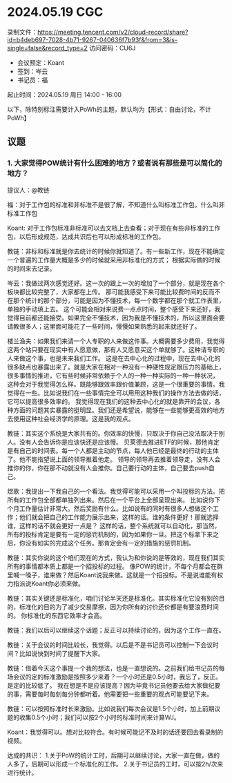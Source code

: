 # 2024.05.19 CGC

录制文件：https://meeting.tencent.com/v2/cloud-record/share?id=b4deb697-7028-4b71-9267-040636f7b93f&from=3&is-single=false&record_type=2
访问密码：CU6J

- 会议预定：Koant
- 签到：岑云
- 书记员：福

起止时间：2024.05.19 周日 14:00 - 16:00

以下，除特别标注需要计入PoWh的主题，默认均为【形式：自由讨论，不计PoWh】

## 议题

### 1. 大家觉得POW统计有什么困难的地方？或者说有那些是可以简化的地方？

提议人：@教链

福：对于工作包的标准和非标准不是很了解，不知道什么叫标准工作包，什么叫非标准工作包

Koant: 对于工作包标准非标准可以去文档上去查看；对于现在有些非标准的工作包，以后形成规范，达成共识后也可以形成标准的工作包。

教链：非标和标准就是你去统计的时候你就知道了。有一些新工作，现在不能确定一个普遍的工作量大概是多少的时候就采用非标准化的方式；
根据实际做的时候的时间来去记录。

岑云：我做过两次感觉还好。这一次的跟上一次的增加了一个部分，就是现在各个板块都比较完整了，大家都在上传。
那可能我感受下来可能比较费时间的反而不在那个统计的那个部分，可能是因为不懂技术，每一个数字都在那个就工作表里，单独的手动填上去。
这个可能会相对来说费一点点时间，整个感受下来还好，我觉得目前都还能接受。如果完全不懂技术，因为我是不懂技术的，所以这里面会要请教很多人；这里面可能花了一些时间，慢慢如果熟悉的起来就还好了。

楼兰渔夫：如果我们来请一个人专职的人来做这件事。大概需要多少费用，我觉得这两个站只要在现实中有人愿意做，那有人又愿意买这个单就够了。这种请专职的人来做这个事，也是未来我们工作。
这是在去中心化的过程中，现在去中心化的很多缺点也暴露出来了。就是大家在相对一种没有一种硬性规定跟压力的基础上，很多事情的推进，它有些时候非常依赖于个人的一种一种实际的一种一种状况，
这种会对于我觉得怎么样。既能够跟效率跟价值兼顾，这是一个很重要的事情。我觉得在一些。比如说我们在一些事情完全可以用用这种我们的操作方法去做的话，它可以提高很多效率的。
我觉得现在我们的这种去中心化的就是靠开的会议，各种方面的问题其实暴露的挺明显。我们还是希望说，能够在一些能够更高效的地方去使用这种社会经济学的原理。这是我的观点。

教链：其实这个系统是大家共有的。你效率的快慢，只取决于你自己没法取决于别人。没有人会告诉你是应该快还是应该慢。
贝莱德去推进ETF的时候，那他肯定是有自己的时间表。每一个人都是主动的节点，每人他已经是最终的行动的主体了。他不能指望说上面的领导推着他走。
领导的领导再去推着领导走，没有人会推你的你，你在那不动就没有人会推你。自己要行动的主体，自己要去push自己。

煜歌：我提出一下我自己的一个看法。我觉得可能可以采用一个叫投标的方法。把所有的工作包全部都单独列出来。然后在一个平台上全部呈现出来。
比如说你下个月工作量估计非常大。然后奖励有什么。比如说有的同时有很多人想做这个工作；他们就会把自己的工作能力展示出来，这样的话。谁的条件更好！那就选择谁，这样的话不就会更好一点是？
这样的话，整个系统就可以自动化，那当然，所有的投标肯定是要有一定的惩罚机制的，因为如果你一旦。把这个标拿下来之后，你没有如实的完成这个任务。那肯定会有一定的措施的惩罚机制。

教链：其实你说的这个咱们现在的方式，我认为和你说的是等效的，现在我们其实所有的事情都本质上都是一个招投标的过程。
像POW的统计，不每个月都会在群里喊一嗓子，谁来做？然后Koant说我来做。这就是一个招投标。不是说谁能有权力指派说Koant你必须来做。

教链：其实关键还是标准化，咱们讨论半天还是标准化。其实标准化它没有别的目的，标准化的目的为了减少交易摩擦，因为你所有的讨价还价都是有要浪费时间的。
你标准化的东西它效率才会高。

教链：我们以后可以继续这个话题；反正可以持续讨论的，因为这个工作一直在。

教链：关于会议的时间比较长，我觉得。以后是不是书记员可以控制一下会议时间？比如说快到时间了提醒下大家。

教链：借着今天这个事提一个我的想法，也是一直想说的。之前我们给书记员的每场会议的定的标准激励是按照多少来着？一个小时还是0.5小时，我忘了，反正。是定的比较低了。
我在想是不是应该提高？因为毕竟书记员他要去给大家做纪要的事，需要每时每刻每分钟都听着。他需要把一些重要的观点可能要记下来。

教链：可以按照标准时长来激励。比如说我们每次会议是1.5个小时，加上前期议题的收集0.5个小时；我们可以按2个小时的标准时间来计算WJ。

Koant：我觉得可以。想对比较符合。有时候可能记不及时的话还要回去看录制的视频。

达成的共识：
1.关于PoW的统计工时，后期可以继续讨论，大家一直在做，做的人多了，后期可以形成一个标准化的工作。
2.关于书记员的工时，可以按2h/次来进行统计。





